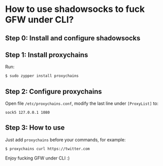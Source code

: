 # How to use shadowsocks to fuck GFW under CLI?

## Step 0: Install and configure shadowsocks

## Step 1: Install proxychains

Run:

```bash
$ sudo zypper install proxychains
```

## Step 2: Configure proxychains

Open file `/etc/proxychains.conf`, modify the last line under `[ProxyList]` to:

```
sock5 127.0.0.1 1080
```

## Step 3: How to use

Just add `proxychains` before your commands, for example:

```
$ proxychains curl https://twitter.com
```

Enjoy fucking GFW under CLI :)

